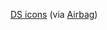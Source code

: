 ---
layout: post
wordpress_id: 150
wordpress_url: http://noesbueno.com/archives/150
date: '2006-09-12 05:55:43 -0500'
date_gmt: '2006-09-12 10:55:43 -0500'
body: |
  <p><a href="http://www.dsicons.com/nintendo-ds/">DS icons</a> <span class="via">(via <a href="http://www.airbagindustries.com/">Airbag</a>)</span></p>
---